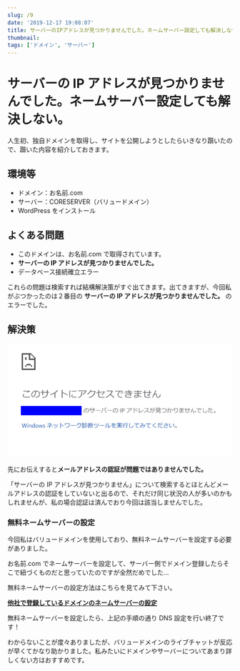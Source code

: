```yaml
---
slug: /9
date: '2019-12-17 19:08:07'
title: サーバーのIPアドレスが見つかりませんでした。ネームサーバー設定しても解決しない。
thumbnail:
tags: ['ドメイン', 'サーバー']
---
```


# サーバーの IP アドレスが見つかりませんでした。ネームサーバー設定しても解決しない。

人生初、独自ドメインを取得し、サイトを公開しようとしたらいきなり躓いたので、躓いた内容を紹介しておきます。

## 環境等

- ドメイン：お名前.com
- サーバー：CORESERVER（バリュードメイン）
- WordPress をインストール

## よくある問題

- このドメインは、お名前.com で取得されています。
- **サーバーの IP アドレスが見つかりませんでした。**
- データベース接続確立エラー

これらの問題は検索すれば結構解決策がすぐ出てきます。出てきますが、今回私がぶつかったのは２番目の **サーバーの IP アドレスが見つかりませんでした。** のエラーでした。

## 解決策

![image](../../../../images/2019/12/20181229072317.png)

先にお伝えすると**メールアドレスの認証が問題ではありませんでした。**

「サーバーの IP アドレスが見つかりません」について検索するとほとんどメールアドレスの認証をしていないと出るので、それだけ同じ状況の人が多いのかもしれませんが、私の場合認証は済んでおり今回は該当しませんでした。

### 無料ネームサーバーの設定

今回私はバリュードメインを使用しており、無料ネームサーバーを設定する必要がありました。

お名前.com でネームサーバーを設定して、サーバー側でドメイン登録したらそこで紐づくものだと思っていたのですが全然だめでした…

無料ネームサーバーの設定方法はこちらを見てみて下さい。

**[他社で登録しているドメインのネームサーバーの設定](https://www.value-domain.com/userguide/manual/freedns)**

無料ネームサーバーを設定したら、上記の手順の通り DNS 設定を行い終了です！

わからないことが度々ありましたが、バリュードメインのライブチャットが反応が早くてかなり助かりました。私みたいにドメインやサーバーについてあまり詳しくない方はおすすめです。
